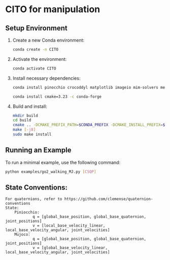 # CITO for manipulation

## Setup Environment

1. Create a new Conda environment:
    ```bash
    conda create -n CITO
    ```
   
2. Activate the environment:
    ```bash
    conda activate CITO
    ```

3. Install necessary dependencies:
    ```bash
    conda install pinocchio crocoddyl matplotlib imageio mim-solvers meshcat-python=0.3.0 mujoco==3.2.0 -c conda-forge

    conda install cmake=3.23 -c conda-forge
    ```
4. Build and install:
   ```bash
   mkdir build
   cd build
   cmake .. -DCMAKE_PREFIX_PATH=$CONDA_PREFIX -DCMAKE_INSTALL_PREFIX=$CODNA_PREFIX -DCMAKE_BUILD_TYPE=Release
   make [-j8]
   sudo make install 
    ```

## Running an Example

To run a minimal example, use the following command:

```bash
python examples/go2_walking_MJ.py [CSQP]
```
## State Conventions:
    For quaternions, refer to https://github.com/clemense/quaternion-conventions
    State:
        Piniocchio:
                q = [global_base_position, global_base_quaternion, joint_positions]
                v = [local_base_velocity_linear, local_base_velocity_angular, joint_velocities]
        Mujoco:
                q = [global_base_position, global_base_quaternion, joint_positions]
                v = [global_base_velocity_linear, local_base_velocity_angular, joint_velocities]
